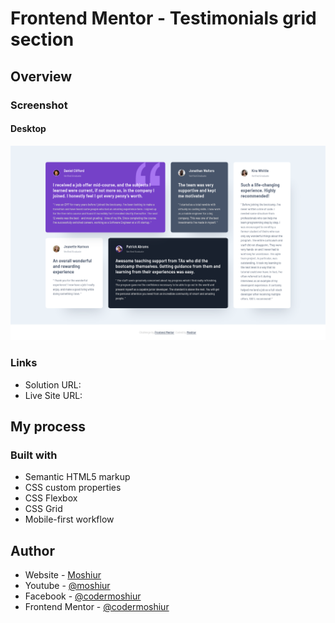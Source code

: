 # Frontend Mentor - Testimonials grid section

## Overview

### Screenshot

#### Desktop

![](./design/desktop-design.png)

### Links

- Solution URL: []()
- Live Site URL: []()

## My process

### Built with

- Semantic HTML5 markup
- CSS custom properties
- CSS Flexbox
- CSS Grid
- Mobile-first workflow

## Author

- Website - [Moshiur](https://codersfoundation.com)
- Youtube - [@moshiur](https://www.youtube.com/moshiur)
- Facebook - [@codermoshiur](https://www.facebook.com/codermoshiur)
- Frontend Mentor - [@codermoshiur](https://www.frontendmentor.io/profile/codermoshiur)
